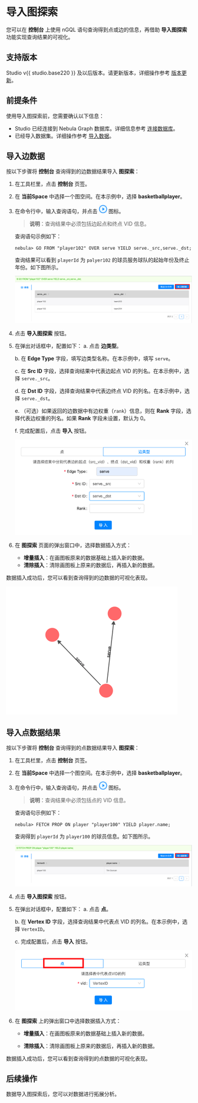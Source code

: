 # 导入图探索

您可以在 **控制台** 上使用 nGQL 语句查询得到点或边的信息，再借助 **导入图探索** 功能实现查询结果的可视化。

## 支持版本

Studio v{{ studio.base220 }} 及以后版本。请更新版本，详细操作参考 [版本更新](../about-studio/st-ug-check-updates.md)。

## 前提条件

使用导入图探索前，您需要确认以下信息：

- Studio 已经连接到 Nebula Graph 数据库。详细信息参考 [连接数据库](../deploy-connect/st-ug-connect.md)。
- 已经导入数据集。详细操作参考 [导入数据](../quick-start/st-ug-import-data.md)。

## 导入边数据

按以下步骤将 **控制台** 查询得到的边数据结果导入 **图探索**：

1. 在工具栏里，点击 **控制台** 页签。

2. 在 **当前Space** 中选择一个图空间。在本示例中，选择 **basketballplayer**。

3. 在命令行中，输入查询语句，并点击 ![表示运行的图标](../figs/st-ug-008.png "Run 图标") 图标。
   > **说明**：查询结果中必须包括边起点和终点 VID 信息。

   查询语句示例如下：

   ```nGQL
   nebula> GO FROM "player102" OVER serve YIELD serve._src,serve._dst;
   ```

   查询结果可以看到 `playerId` 为 `palyer102` 的球员服务球队的起始年份及终止年份。如下图所示。

   ![控制台里查询语句返回的边数据，包括边的起点 VID 和终点 VID](../figs/st-ug-040-1.png "边数据")

4. 点击 **导入图探索** 按钮。

5. 在弹出对话框中，配置如下：
   a. 点击 **边类型**。  

   b. 在 **Edge Type** 字段，填写边类型名称。在本示例中，填写 `serve`。  

   c. 在 **Src ID** 字段，选择查询结果中代表边起点 VID 的列名。在本示例中，选择 `serve._src`。  

   d. 在 **Dst ID** 字段，选择查询结果中代表边终点 VID 的列名。在本示例中，选择 `serve._dst`。  

   e. （可选）如果返回的边数据中有边权重（`rank`）信息，则在 **Rank** 字段，选择代表边权重的列名。如果 **Rank** 字段未设置，默认为 0。  

   f. 完成配置后，点击 **导入** 按钮。  

   ![填写边类型名称，选择代表边起点和终点 VID 的列名](../figs/st-ug-041-1.png "配置边类型信息")

6. 在 **图探索** 页面的弹出窗口中，选择数据插入方式：

   - **增量插入**：在画图板原来的数据基础上插入新的数据。
   - **清除插入**：清除画图板上原来的数据后，再插入新的数据。

数据插入成功后，您可以看到查询得到的边数据的可视化表现。

![在图探索中可视化显示边数据查询结果](../figs/st-ug-044-1.png "可视化边数据查询结果")

## 导入点数据结果

按以下步骤将 **控制台** 查询得到的点数据结果导入 **图探索**：

1. 在工具栏里，点击 **控制台** 页签。

2. 在 **当前Space** 中选择一个图空间。在本示例中，选择 **basketballplayer**。

3. 在命令行中，输入查询语句，并点击 ![表示运行的图标](../figs/st-ug-008.png "Run 图标") 图标。
   > **说明**：查询结果中必须包括点的 VID 信息。

   查询语句示例如下：

   ```nGQL
   nebula> FETCH PROP ON player "player100" YIELD player.name;
   ```

   查询得到 `playerId` 为 `player100` 的球员信息。如下图所示。

   ![控制台里查询语句返回的点数据](../figs/st-ug-043-1.png "点数据")

4. 点击 **导入图探索** 按钮。

5. 在弹出对话框中，配置如下：
   a. 点击 **点**。  

   b. 在 **Vertex ID** 字段，选择查询结果中代表点 VID 的列名。在本示例中，选择 `VertexID`。  

   c. 完成配置后，点击 **导入** 按钮。  

   ![选择代表点 VID 的列名](../figs/st-ug-042-1.png "配置点信息")

6. 在 **图探索** 上的弹出窗口中选择数据插入方式：

   - **增量插入**：在画图板原来的数据基础上插入新的数据。

   - **清除插入**：清除画图板上原来的数据后，再插入新的数据。

数据插入成功后，您可以看到查询得到的点数据的可视化表现。

## 后续操作

数据导入图探索后，您可以对数据进行拓展分析。
